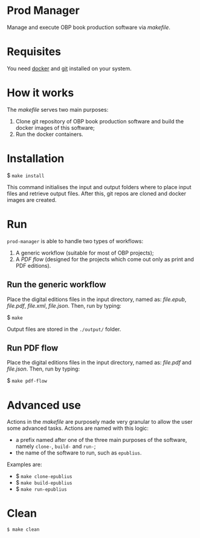 # Prod Manager
Manage and execute OBP book production software via _makefile_.

# Requisites
You need [docker](https://packages.debian.org/buster/docker.io) and [git](https://packages.debian.org/buster/git) installed on your system.

# How it works
The _makefile_ serves two main purposes:
1. Clone git repository of OBP book production software and build the docker images of this software;
2. Run the docker containers.

# Installation
$ `make install`

This command initialises the input and output folders where to place input files and retrieve output files. After this, git repos are cloned and docker images are created.

# Run
`prod-manager` is able to handle two types of workflows:

 1. A generic workflow (suitable for most of OBP projects);
 2. A _PDF flow_ (designed for the projects which come out only as print and PDF editions).
 
## Run the generic workflow

Place the digital editions files in the input directory, named as: _file.epub_, _file.pdf_, _file.xml_, _file.json_. Then, run by typing:

$ `make`

Output files are stored in the `./output/` folder.

## Run PDF flow
Place the digital editions files in the input directory, named as: _file.pdf_ and _file.json_. Then, run by typing:

$ `make pdf-flow`

# Advanced use
Actions in the _makefile_ are purposely made very granular to allow the user some advanced tasks. Actions are named with this logic:
 -  a prefix named after one of the three main purposes of the software, namely `clone-`, `build-` and `run-`;
 -  the name of the software to run, such as `epublius`.

Examples are:
 -  $ `make clone-epublius`
 -  $ `make build-epublius`
 -  $ `make run-epublius`

# Clean
`$ make clean`
